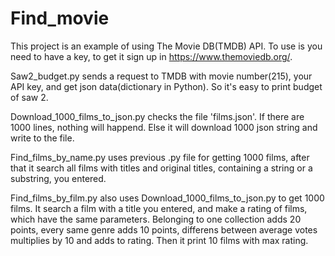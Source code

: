 # Find_movie

This project is an example of using The Movie DB(TMDB) API. To use is you need to have a key, to get it sign up in https://www.themoviedb.org/.

Saw2_budget.py sends a request to TMDB with movie number(215), your API key, and get json data(dictionary in Python). So it's easy to print budget of saw 2.

Download_1000_films_to_json.py checks the file 'films.json'. If there are 1000 lines, nothing will happend. Else it will download 1000 json string and write to the file. 

Find_films_by_name.py uses previous .py file for getting 1000 films, after that it search all films with titles and original titles, containing a string or a substring, you entered.

Find_films_by_film.py also uses Download_1000_films_to_json.py to get 1000 films. It search a film with a title you entered, and make a rating of films, which have the same parameters. Belonging to one collection adds 20 points, every same genre adds 10 points, differens between average votes multiplies by 10 and adds to rating. Then it print 10 films with max rating.
